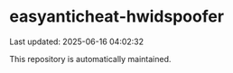 # easyanticheat-hwidspoofer

Last updated: 2025-06-16 04:02:32

This repository is automatically maintained.
